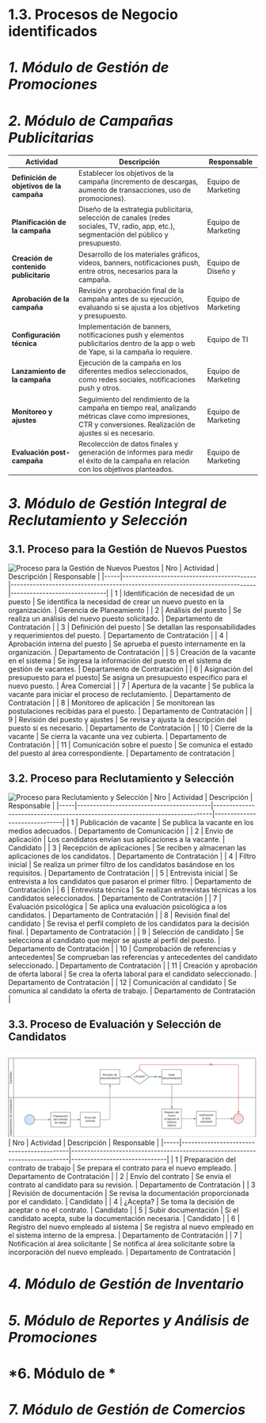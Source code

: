 # 1.3. Procesos de Negocio identificados
# *1. Módulo de Gestión de Promociones*

# *2. Módulo de Campañas Publicitarias*
| Actividad                         | Descripción            | Responsable |
|--------------------------------------|---------------------------------------------------------------------------------------------------------------------------------------------------------|---------------------|
| **Definición de objetivos de la campaña** | Establecer los objetivos de la campaña (incremento de descargas, aumento de transacciones, uso de promociones).                              | Equipo de Marketing       |
| **Planificación de la campaña**           | Diseño de la estrategia publicitaria, selección de canales (redes sociales, TV, radio, app, etc.), segmentación del público y presupuesto.   | Equipo de Marketing       |
| **Creación de contenido publicitario**    | Desarrollo de los materiales gráficos, videos, banners, notificaciones push, entre otros, necesarios para la campaña.                        | Equipo de Diseño y        |
| **Aprobación de la campaña**              | Revisión y aprobación final de la campaña antes de su ejecución, evaluando si se ajusta a los objetivos y presupuesto.                       | Equipo de Marketing       |
| **Configuración técnica**            | Implementación de banners, notificaciones push y elementos publicitarios dentro de la app o web de Yape, si la campaña lo requiere.               | Equipo de TI              |
| **Lanzamiento de la campaña**        | Ejecución de la campaña en los diferentes medios seleccionados, como redes sociales, notificaciones push y otros.                                 | Equipo de Marketing       |
| **Monitoreo y ajustes**              | Seguimiento del rendimiento de la campaña en tiempo real, analizando métricas clave como impresiones, CTR y conversiones. Realización de ajustes si es necesario. | Equipo de Marketing                  |
| **Evaluación post-campaña**          | Recolección de datos finales y generación de informes para medir el éxito de la campaña en relación con los objetivos planteados.                  | Equipo de Marketing      |

# *3. Módulo de Gestión Integral de Reclutamiento y Selección*
## 3.1. Proceso para la Gestión de Nuevos Puestos
![Proceso para la Gestión de Nuevos Puestos](https://github.com/fiis-bd242/bd242-grupo1/blob/main/images/Proceso%20para%20la%20Gesti%C3%B3n%20de%20Nuevos%20Puestos.png?raw=true)
| Nro | Actividad                                | Descripción                                                                 | Responsable                  |
|-----|------------------------------------------|-----------------------------------------------------------------------------|------------------------------|
| 1   | Identificación de necesidad de un puesto | Se identifica la necesidad de crear un nuevo puesto en la organización.      | Gerencia de Planeamiento      |
| 2   | Análisis del puesto                      | Se realiza un análisis del nuevo puesto solicitado.                         | Departamento de Contratación  |
| 3   | Definición del puesto                    | Se detallan las responsabilidades y requerimientos del puesto.              | Departamento de Contratación  |
| 4   | Aprobación interna del puesto            | Se aprueba el puesto internamente en la organización.                       | Departamento de Contratación  |
| 5   | Creación de la vacante en el sistema     | Se ingresa la información del puesto en el sistema de gestión de vacantes.  | Departamento de Contratación  |
| 6   | Asignación del presupuesto para el puesto| Se asigna un presupuesto específico para el nuevo puesto.                   | Área Comercial                |
| 7   | Apertura de la vacante                   | Se publica la vacante para iniciar el proceso de reclutamiento.             | Departamento de Contratación  |
| 8   | Monitoreo de aplicación                  | Se monitorean las postulaciones recibidas para el puesto.                   | Departamento de Contratación  |
| 9   | Revisión del puesto y ajustes            | Se revisa y ajusta la descripción del puesto si es necesario.               | Departamento de Contratación  |
| 10  | Cierre de la vacante                     | Se cierra la vacante una vez cubierta.                                      | Departamento de Contratación  |
| 11  | Comunicación sobre el puesto             | Se comunica el estado del puesto al área correspondiente.                   | Departamento de contratación              |

## 3.2. Proceso para Reclutamiento y Selección
![Proceso para Reclutamiento y Selección](https://github.com/fiis-bd242/bd242-grupo1/blob/main/images/Proceso%20para%20Reclutamiento%20y%20Selecci%C3%B3n.png?raw=true)
| Nro | Actividad                                | Descripción                                                                 | Responsable                  |
|-----|------------------------------------------|-----------------------------------------------------------------------------|------------------------------|
| 1   | Publicación de vacante                   | Se publica la vacante en los medios adecuados.                              | Departamento de Comunicación  |
| 2   | Envío de aplicación                      | Los candidatos envían sus aplicaciones a la vacante.                        | Candidato                    |
| 3   | Recepción de aplicaciones                | Se reciben y almacenan las aplicaciones de los candidatos.                  | Departamento de Contratación  |
| 4   | Filtro inicial                           | Se realiza un primer filtro de los candidatos basándose en los requisitos.  | Departamento de Contratación  |
| 5   | Entrevista inicial                       | Se entrevista a los candidatos que pasaron el primer filtro.                | Departamento de Contratación  |
| 6   | Entrevista técnica                       | Se realizan entrevistas técnicas a los candidatos seleccionados.            | Departamento de Contratación  |
| 7   | Evaluación psicológica                   | Se aplica una evaluación psicológica a los candidatos.                      | Departamento de Contratación  |
| 8   | Revisión final del candidato             | Se revisa el perfil completo de los candidatos para la decisión final.      | Departamento de Contratación  |
| 9   | Selección de candidato                   | Se selecciona al candidato que mejor se ajuste al perfil del puesto.        | Departamento de Contratación  |
| 10  | Comprobación de referencias y antecedentes| Se comprueban las referencias y antecedentes del candidato seleccionado.    | Departamento de Contratación  |
| 11  | Creación y aprobación de oferta laboral  | Se crea la oferta laboral para el candidato seleccionado.                   | Departamento de Contratación  |
| 12  | Comunicación al candidato                | Se comunica al candidato la oferta de trabajo.                              | Departamento de Contratación  |

## 3.3. Proceso de Evaluación y Selección de Candidatos
![Proceso de Evaluación y Selección de Candidatos](https://github.com/fiis-bd242/bd242-grupo1/blob/main/images/Proceso%20de%20Evaluaci%C3%B3n%20y%20Selecci%C3%B3n%20de%20Candidatos.png?raw=true)
| Nro | Actividad                                | Descripción                                                                 | Responsable                  |
|-----|------------------------------------------|-----------------------------------------------------------------------------|------------------------------|
| 1   | Preparación del contrato de trabajo      | Se prepara el contrato para el nuevo empleado.                              | Departamento de Contratación  |
| 2   | Envío del contrato                       | Se envía el contrato al candidato para su revisión.                         | Departamento de Contratación  |
| 3   | Revisión de documentación                | Se revisa la documentación proporcionada por el candidato.                  | Candidato                    |
| 4   | ¿Acepta?                                 | Se toma la decisión de aceptar o no el contrato.                            | Candidato                    |
| 5   | Subir documentación                      | Si el candidato acepta, sube la documentación necesaria.                    | Candidato                    |
| 6   | Registro del nuevo empleado al sistema   | Se registra al nuevo empleado en el sistema interno de la empresa.          | Departamento de Contratación  |
| 7   | Notificación al área solicitante         | Se notifica al área solicitante sobre la incorporación del nuevo empleado.  | Departamento de Contratación  |

# *4. Módulo de Gestión de Inventario*

# *5. Módulo de Reportes y Análisis de Promociones*

# *6. Módulo de  *

# *7. Módulo de Gestión de Comercios*

